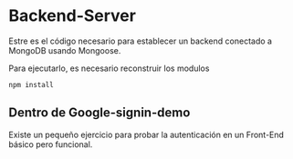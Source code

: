 # Backend-Server

Estre es el código necesario para establecer un backend
conectado a MongoDB usando Mongoose.

Para ejecutarlo, es necesario reconstruir los modulos

```
npm install
```

## Dentro de Google-signin-demo
Existe un pequeño ejercicio para probar la
autenticación en un Front-End básico pero
funcional.
